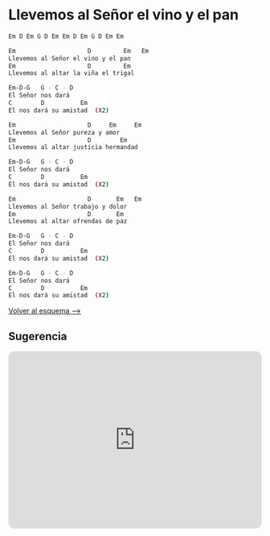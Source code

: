 # Llevemos al Señor el vino y el pan

```bash
Em D Em G D Em Em D Em G D Em Em

Em                    D         Em   Em
Llevemos al Señor el vino y el pan
Em                    D         Em 
Llevemos al altar la viña el trigal

Em-D-G   G - C - D
El Señor nos dará
C        D          Em
El nos dará su amistad  (X2)

Em                    D     Em     Em
Llevemos al Señor pureza y amor
Em                    D        Em 
Llevemos al altar justicia hermandad

Em-D-G   G - C - D
El Señor nos dará
C        D          Em
El nos dará su amistad  (X2)

Em                    D       Em   Em
Llevemos al Señor trabajo y dolor
Em                    D       Em
Llevemos al altar ofrendas de paz

Em-D-G   G - C - D
El Señor nos dará
C        D          Em
El nos dará su amistad  (X2)

Em-D-G   G - C - D
El Señor nos dará
C        D          Em
El nos dará su amistad  (X2)
```

[Volver al esquema -->](../fin_anio.md)

## Sugerencia 

<iframe style="border-radius:12px" src="https://open.spotify.com/embed/track/2qnAqiLZ9KTyDwTEsenZBR?utm_source=generator" width="100%" height="352" frameBorder="0" allowfullscreen="" allow="autoplay; clipboard-write; encrypted-media; fullscreen; picture-in-picture" loading="lazy"></iframe>